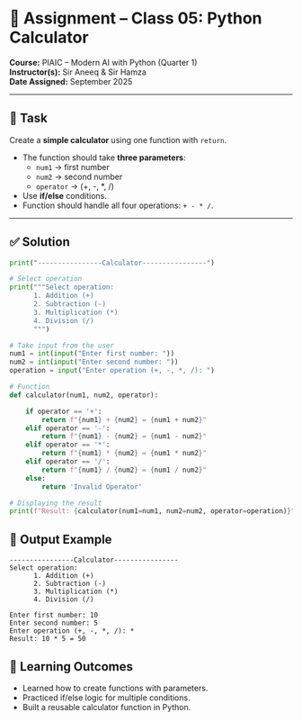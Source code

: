 # 🧮 Assignment – Class 05: Python Calculator  

**Course:** PIAIC – Modern AI with Python (Quarter 1)  
**Instructor(s):** Sir Aneeq & Sir Hamza  
**Date Assigned:** September 2025  

---

## 📌 Task  
Create a **simple calculator** using one function with `return`.  

- The function should take **three parameters**:  
  - `num1` → first number  
  - `num2` → second number  
  - `operator` → (+, -, *, /)  
- Use **if/else** conditions.  
- Function should handle all four operations: `+ - * /`.  

---

## ✅ Solution  

```python
print("----------------Calculator----------------")

# Select operation
print("""Select operation:
      1. Addition (+)
      2. Subtraction (-)
      3. Multiplication (*)
      4. Division (/)
      """)

# Take input from the user
num1 = int(input("Enter first number: "))
num2 = int(input("Enter second number: "))
operation = input("Enter operation (+, -, *, /): ")

# Function
def calculator(num1, num2, operator):

    if operator == '+':
        return f"{num1} + {num2} = {num1 + num2}"
    elif operator == '-':
        return f"{num1} - {num2} = {num1 - num2}"
    elif operator == '*':
        return f"{num1} * {num2} = {num1 * num2}"
    elif operator == '/':
        return f"{num1} / {num2} = {num1 / num2}"
    else:
        return 'Invalid Operator'

# Displaying the result
print(f"Result: {calculator(num1=num1, num2=num2, operator=operation)}")
```

## 🚀 Output Example
```
----------------Calculator----------------
Select operation:
      1. Addition (+)
      2. Subtraction (-)
      3. Multiplication (*)
      4. Division (/)

Enter first number: 10  
Enter second number: 5  
Enter operation (+, -, *, /): *  
Result: 10 * 5 = 50
```

## 🎯 Learning Outcomes
- Learned how to create functions with parameters.
- Practiced if/else logic for multiple conditions.
- Built a reusable calculator function in Python.

